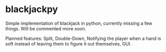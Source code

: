 # blackjackpy
Simple implementation of blackjack in python, currently missing a few things. Will be commented more soon.

Planned features: Split, Double-Down, Notifying the player when a hand is soft instead of leaving them to figure it out themselves, GUI.
